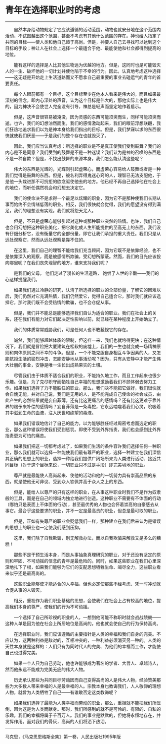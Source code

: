 # 青年在选择职业时的考虑
***
　　自然本身给动物规定了它应该遵循的活动范围，动物也就安分地在这个范围内活动，不试图越出这个范围，甚至不考虑有其他什么范围的存在。神也给人指定了共同的目标——使人类和他自己趋于高尚。但是，神要人自己去寻找可以达到这个目标的手段；神让人在社会上选择一个最适合于他、最能使他和社会都得到提高的地位。

　　能有这样的选择是人比其他生物远为优越的地方。但是，这同时也是可能毁灭人的一生、破坏他的一切计划并使他陷于不幸的行为。因此，认真地考虑这种选择——这无疑是开始走上生活道路而又不愿拿自己最重要的事业去碰运气的青年的首要责任。

　　每个人眼前都有一个目标，这个目标至少在他本人看来是伟大的，而且如果最深刻的信念，即内心深处的声音，认为这个目标是伟大的，那他实际上也是伟大的，因为神决不会使世人完全没有引导，神总是轻声而坚定地作着启示。

　　但是，这声音很容易被淹没，因为灵感的东西可能须臾而生，同样可能须臾而逝。也许，我们的幻想油然而生，我们的感情激动起来，我们的眼前浮想联翩，我们狂热地追求我们以为是神本身给我们指出的目标。但是，我们梦寐以求的东西很快就使我们厌恶——于是我们的整个存在也就毁灭了。

　　因此，我们应当认真考虑：所选择的职业是不是真正使我们受到鼓舞？我们的内心是不是同意？我们受到的鼓舞是不是一种迷误？我们认为是神的召唤的东西是不是一种自欺？但是，不找出鼓舞的来源本身，我们怎么能认清这些呢？

　　伟大的东西是光辉的，光辉则引起虚荣心，而虚荣心容易给人鼓舞或者是一种我们觉得是鼓舞的东西。但是，被名利弄得鬼迷心窍的人，理智已无法支配他，于是他一头栽进那不可抗拒的欲念驱使他去的地方。他已经不再自己选择他在社会上的地位，而听任偶然机会和幻想去决定它。

　　我们的使命决不是求得一个最足以炫耀的职业，因为它不是那种使我们长期从事而始终不会情绪低落的职业。相反，我们很快就会觉得，我们的愿望没有得到满足，我们的理想没有实现，我们就将怨天尤人。

　　但是，不只是虚荣心能够引起对这种或那种职业突然的热情。也许，我们自己也会用幻想把这种职业美化，把它美化成人生所能提供的至高无上的东西。我们没有仔细分析它，没有衡量它的全部份量，即它让我们承担的重大责任。我们只是从远处观察它，然而从远处观察是靠不住的。

　　在这里，我们自己的理智不能给我们充当顾问，因为它既不是依靠经验，也不是依靠深入的观察，而是被感情所欺骗，受幻想所蒙蔽。然而，我们的目光应该投向哪里呢？在我们丧失理智的地方，谁来支持我们呢？

　　是我们的父母， 他们走过了漫长的生活道路， 饱尝了人世的辛酸——我们的心这样提醒我们。

　　如果我们通过冷静的研究，认清了所选择的职业的全部份量，了解它的困难以后，我们仍然对它充满热情，我们仍然爱它，觉得自己适合它，那时我们就应该选择它，那时我们既不会受热情的欺骗，也不会仓促从事。

　　但是，我们并不能总是能够选择我们自认为适合的职业。我们在社会上的关系，还在我们有能力对它们起决定性影响以前，就已经在某种程度上开始确立了。

　　我们的体质常常威胁我们，可是任何人也不敢藐视它的存在。

　　诚然，我们能够超越体质的限制，但这样一来，我们也就垮得更快；在这种情况下，我们就是冒险把大厦建筑在松软的废墟上，我们的一生也就变成一场精神原则和肉体原则之间不幸的斗争。但是，一个不能克服自身相互斗争因素的人，又怎能抗拒生活的猛烈冲击，怎能安静地从事活动呢？因为，只有从安静中才能产生伟大壮丽的事业，安静是唯一生长出成熟果实的土壤。

　　尽管我们由于体质不适合我们的职业，不能持久地工作，而且工作起来也很少乐趣。但是，为了克尽职守而牺牲自己幸福的思想激励着我们不顾体弱去努力工作。如果我们选择了力不能胜任的职业，那么，我们决不能把它做好，我们很快就会自愧无能，并对自己说，我们是无用的人，是不能完成自己使命的社会成员，由此产生的必然结果就是妄自菲薄。还有比这更痛苦的感情吗？还有比这更难于靠外界的赐予来补偿的感情吗？妄自菲薄是一条毒蛇，它永远啮噬着我们心灵，吮吸着其中滋润生命的血液，注入厌世和绝望的毒液。

　　如果我们错误地估计了自己的能力，以为能够胜任经过周密考虑而选定的职业，那么这种错误将使我们受到惩罚。即使不受到外界指责，我们也会感到比外界指责更为可怕的痛苦。

　　如果我们把这一切都考虑过了，如果我们生活的条件容许我们选择任何一种职业，那么我们就可以选择一种能使我们最有尊严的职业，选择一种建立在我们深信其正确的思想上的职业，选择一种给我们提供广阔场所来为人类进行活动、接近共同目标（对于这个目标来说，一切职业只不过是手段）即完美境地的职业。

　　尊严就是最能使人高尚起来、使他的活动和他的一切努力具有崇高品质的东西，就是使他无可非议、受到众人钦佩并高于众人之上的东西。

　　但是，能给人以尊严的只有这样的职业，在从事这种职业时我们不是作为奴隶般的工具，而是在自己的领域内独立地进行创造。这种职业不需要有不体面的行动（哪怕只是表面上不体面的行动），甚至最优秀的人物也会怀着崇高的自豪感去从事它。最合乎这些要求的职业，并不一定是最高贵的职业，但总是最可取的职业。

　　但是，正如有失尊严的职业会贬低我们一样，那种建立在我们后来认为是错误的思想上的职业也一定使我们感到压抑。

　　这里，我们除了自我欺骗，别无解救办法，而以自我欺骗来解救又是多么的糟糕！

　　那些不是干预生活本身，而是从事抽象真理研究的职业，对于还没有坚定的原则和牢固、不可动摇的信念的青年是最危险的。同时，如果这些职业在我们心里深深地扎下了根，如果我们能够为它们的支配思想牺牲生命、竭尽全力，这些职业看来似乎还是最高尚的。

　　这些职业能够使才能适合的人幸福，但也必定使那些不经考虑、凭一时冲动就仓促从事的人毁灭。

　　相反，重视作为我们职业基础的思想，会使我们在社会上占有较高的地位，提高我们本身的尊严，使我们的行为不可动摇。

　　一个选择了自己所珍视的职业的人，一想到他可能不称职时就会战战兢兢——这种人单是因为他在社会上所居地位是高尚的，他也就会使自己的行为保持高尚。

　　在选择职业时，我们应该遵循的主要指针是人类的幸福和我们自身的完美。不应认为，这两种利益是敌对的，互相冲突的，一种利益必须消灭另一种的。人类的天性本身就是这样的：人们只有为同时代人的完美、为他们的幸福而工作，才能使自己也过得完美。

　　如果一个人只为自己劳动，他也许能够成为著名的学者、大哲人、卓越诗人，然而他永远不能成为完美无疵的伟大人物。

　　历史承认那些为共同目标劳动因而自己变得高尚的人是伟大人物，经验赞美那些为大多数人带来幸福的人是最幸福的人。宗教本身也教诲我们，人人敬仰的理想人物，就曾为人类牺牲了自己——有谁敢否定这类教诲呢？

　　如果我们选择了最能为人类幸福而劳动的职业，那么，重担就不能把我们所压倒，因为这是为人类而献身。那时，我们所感到的就不是可怜的、有限的、自私的乐趣，我们的幸福将属于千百万人。我们的事业是默默的，但她将永恒地存在，并发挥作用。面对我们的骨灰，高尚的人们将洒下热泪。 
***
马克思，《马克思恩格斯全集》第一卷，人民出版社1995年版